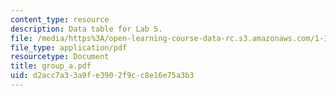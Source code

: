 ```yaml
---
content_type: resource
description: Data table for Lab 5.
file: /media/https%3A/open-learning-course-data-rc.s3.amazonaws.com/1-103-civil-engineering-materials-laboratory-spring-2004/d2acc7a33a9fe3902f9cc8e16e75a3b3_group_a.pdf
file_type: application/pdf
resourcetype: Document
title: group_a.pdf
uid: d2acc7a3-3a9f-e390-2f9c-c8e16e75a3b3
---
```

